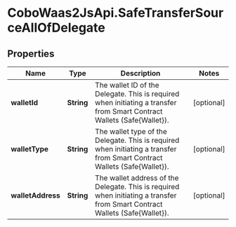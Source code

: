 # CoboWaas2JsApi.SafeTransferSourceAllOfDelegate

## Properties

Name | Type | Description | Notes
------------ | ------------- | ------------- | -------------
**walletId** | **String** | The wallet ID of the Delegate. This is required when initiating a transfer from Smart Contract Wallets (Safe{Wallet}).  | [optional] 
**walletType** | **String** | The wallet type of the Delegate. This is required when initiating a transfer from Smart Contract Wallets (Safe{Wallet}). | [optional] 
**walletAddress** | **String** | The wallet address of the Delegate. This is required when initiating a transfer from Smart Contract Wallets (Safe{Wallet}). | [optional] 



